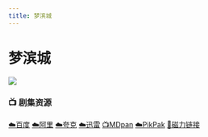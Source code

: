 ```yaml
---
title: 梦滨城
---
```


# 梦滨城
![](/assets/image/梦滨城.jpg)

### 📺 剧集资源 <Badge type="warning" text="漫迪MDsub" />

[☁️百度](https://pan.baidu.com/s/16l9mJGMJMeWtavfqkciRmQ?pwd=xctk) [☁️阿里](https://www.alipan.com/s/QTJUhZz7ziG) [☁️夸克](https://pan.quark.cn/s/b8adf72340cf) [☁️迅雷](https://pan.xunlei.com/s/VNnhIWvjLisABwq0eExYUQ_4A1?pwd=92vs#) [📺MDpan](https://pan.mdsub.top/%E6%A2%A6%E6%BB%A8%E5%9F%8E) [☁️PikPak](https://mypikpak.com/s/VNmWUmqibvU9Qf5govBNZ-vso1) [🧲磁力链接](magnet:?xt=urn:btih:d111927cb502fa16299cd7245e410c5174cfb16)